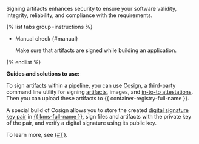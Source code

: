 Signing artifacts enhances security to ensure your software validity, integrity, reliability, and compliance with the requirements.

{% list tabs group=instructions %}

- Manual check {#manual}

  Make sure that artifacts are signed while building an application.

{% endlist %}

**Guides and solutions to use:**

To sign artifacts within a pipeline, you can use [Cosign](https://github.com/sigstore/cosign), a third-party command line utility for signing [artifacts](https://docs.sigstore.dev/signing/quickstart/), images, and [in-to-to attestations](https://github.com/in-toto/attestation/tree/main/spec/predicates). Then you can upload these artifacts to {{ container-registry-full-name }}.

A special build of Cosign allows you to store the created [digital signature key pair](../../../kms/concepts/asymmetric-signature-key.md) in [{{ kms-full-name }}](../../../kms/quickstart/index.md), sign files and artifacts with the private key of the pair, and verify a digital signature using its public key.

To learn more, see [{#T}](../../../container-registry/tutorials/sign-cr-with-cosign.md).
